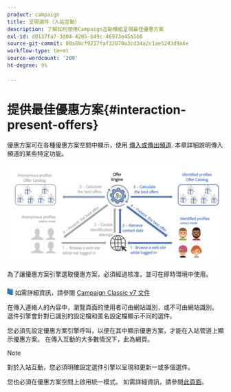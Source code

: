 ```yaml
---
product: campaign
title: 呈現選件（入站互動）
description: 了解如何使用Campaign互動模組呈現最佳優惠方案
exl-id: d0137fa7-3d04-4205-b49c-46973e45a5b8
source-git-commit: 00a88cf9217faf32070a3cd34a2c1ae5243d9a6e
workflow-type: tm+mt
source-wordcount: '200'
ht-degree: 9%

---
```


# 提供最佳優惠方案{#interaction-present-offers}

優惠方案可在各種優惠方案空間中顯示，使用 [傳入或傳出頻道](interaction-architecture.md#interaction-types). 本章詳細說明傳入頻道的某些特定功能。

![](assets/inbound-interactions.png)

為了讓優惠方案引擎選取優惠方案，必須經過核准，並可在即時環境中使用。

![](../assets/do-not-localize/book.png) 如需詳細資訊，請參閱 [Campaign Classic v7 文件](https://experienceleague.adobe.com/docs/campaign-classic/using/managing-offers/managing-an-offer-catalog/approving-and-activating-an-offer.html?lang=en#approving-offer-content)

在傳入連絡人的內容中，瀏覽頁面的使用者可由網站識別，或不可由網站識別。 選件引擎會針對已識別的設定檔和匿名設定檔顯示不同的選件。

您必須先設定優惠方案引擎呼叫，以便在其中顯示優惠方案，才能在入站管道上顯示優惠方案。 在傳入互動的大多數情況下，此為網頁。

>[!NOTE]
>
>對於入站互動，您必須明確設定選件引擎以呈現和更新一或多個選件。
>
>您也必須在優惠方案空間上啟用統一模式。 如需詳細資訊，請參閱[此頁面](interaction-offer-spaces.md)。
